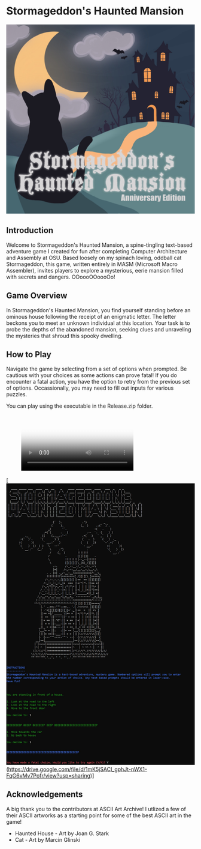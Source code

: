 # Stormageddon's Haunted Mansion
![Stormageddon's Haunted Mansion](/Assets/stormageddonMansion.jpg)

## Introduction
Welcome to Stormageddon's Haunted Mansion, a spine-tingling text-based adventure game I created for fun after completing Computer Architecture and Assembly at OSU. Based 
loosely on my spinach loving, oddball cat Stormageddon, this game, written entirely in MASM (Microsoft Macro Assembler), invites players to explore a mysterious, eerie 
mansion filled with secrets and dangers. OOoooOOoooOo!

## Game Overview
In Stormageddon's Haunted Mansion, you find yourself standing before an ominous house following the receipt of an enigmatic letter. The letter beckons you to meet an 
unknown individual at this location. Your task is to probe the depths of the abandoned mansion, seeking clues and unraveling the mysteries that shroud this spooky dwelling.

## How to Play
Navigate the game by selecting from a set of options when prompted. Be cautious with your choices as some actions can prove fatal! If you do encounter a fatal action, you 
have the option to retry from the previous set of options. Occassionally, you may need to fill out inputs for various puzzles.

You can play using the executable in the Release.zip folder.

<figure class="video_container">
  <video controls="true" allowfullscreen="true" poster="/Assets/gameStart.jpg">
    <source src="https://drive.google.com/file/d/1mK5jSACI_gphJt-nWX1-FqG6vMv7Pofr/view?usp=sharing" type="video/mp4">
  </video>
</figure>

[![Walkthrough](/Assets/gameStart.jpg)(https://drive.google.com/file/d/1mK5jSACI_gphJt-nWX1-FqG6vMv7Pofr/view?usp=sharing)]

## Acknowledgements
A big thank you to the contributors at ASCII Art Archive! I utlized a few of their ASCII artworks as a starting point for some of the best ASCII art in the game!
* Haunted House - Art by Joan G. Stark
* Cat - Art by Marcin Glinski
